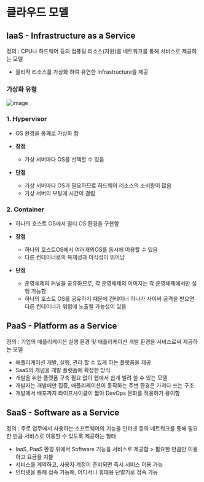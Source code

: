 # 클라우드 모델

## IaaS - Infrastructure as a Service<br>
정의 : CPU나 하드웨어 등의 컴퓨팅 리소스(자원)를 네트워크를 통해 서비스로 제공하는 모델<br>
- 물리적 리소스를 가상화 하여 유연한 Infrastructure을 제공<br>

### 가상화 유형
![image](https://user-images.githubusercontent.com/42690398/98251737-71e3cf80-1fbc-11eb-8f92-db55948fb4c6.png)

### 1. Hypervisor
- OS 환경을 통째로 가상화 함

- **장점**
    - 가상 서버마다 OS를 선택할 수 있음
    
- **단점**
    - 가상 서버마다 OS가 필요하므로 하드웨어 리소스의 소비량이 많음
    - 가상 서버의 부팅에 시간이 걸림

### 2. Container
- 하나의 호스트 OS에서 멀티 OS 환경을 구현함
    
- **장점**
    - 하나의 호스트OS에서 여러개의OS를 동시에 이용할 수 있음
    - 다른 컨테이너로의 복제성과 이식성이 뛰어남

- **단점**
    - 운영체제의 커널을 공유하므로, 각 운영체제의 이미지는 각 운영체제에서만 실행 가능함
    - 하나의 호스트 OS를 공유하기 때문에 컨테이너 하나가 사이버 공격을 받으면 다른 컨테이너가 위험에 노출될 가능성이 있음

## PaaS - Platform as a Service<br>
정의 : 기업의 애플리케이션 실행 환경 및 애플리케이션 개발 환경을 서비스로써 제공하는 모델<br>
- 애플리케이션 개발, 실행, 관리 할 수 있게 하는 플랫폼을 제공
- SaaS의 개념을 개발 플랫폼에 확장한 방식
- 개발을 위한 플랫폼 구축 필요 없이 웹에서 쉽게 빌려 쓸 수 있는 모델
- 개발자는 개발에만 집중, 애플리케이션이 동작하는 주변 환경은 가져다 쓰는 구조
- 개발에서 배포까지 라이프사이클이 짧아 DevOps 문화를 적용하기 용이함

## SaaS - Software as a Service<br>
정의 : 주로 업무에서 사용하는 소프트웨어의 기능을 인터넷 등의 네트워크를 통해 필요한 만큼 서비스로 이용할 수 있도록 제공하는 형태
- IaaS, PaaS 환경 위에서 Software 기능을 서비스로 제공함 > 필요한 만큼만 이용하고 요금을 지불
- 서비스를 계약하고, 사용자 계정이 준비되면 즉시 서비스 이용 가능
- 인터넷을 통해 접속 가능해, 어디서나 휴대용 단말기로 접속 가능
 
